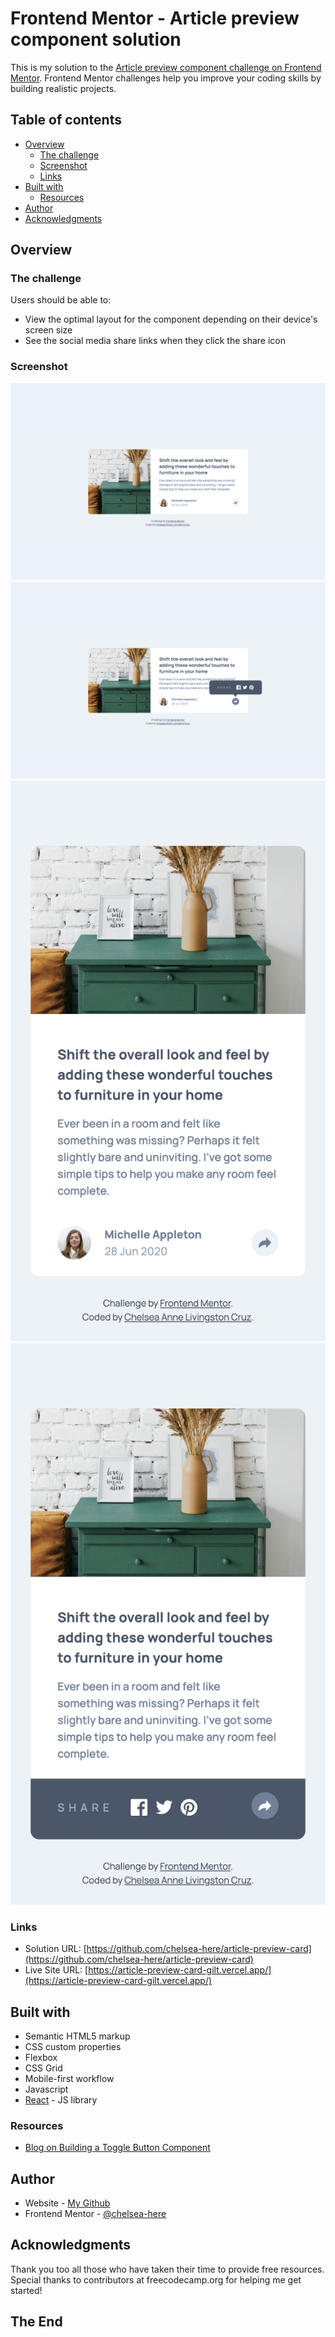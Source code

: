 # Frontend Mentor - Article preview component solution

This is my solution to the [Article preview component challenge on Frontend Mentor](https://www.frontendmentor.io/challenges/article-preview-component-dYBN_pYFT). Frontend Mentor challenges help you improve your coding skills by building realistic projects.

## Table of contents

- [Overview](#overview)
  - [The challenge](#the-challenge)
  - [Screenshot](#screenshot)
  - [Links](#links)
- [Built with](#built-with)
  - [Resources](#resources)
- [Author](#author)
- [Acknowledgments](#acknowledgments)

## Overview

### The challenge

Users should be able to:

- View the optimal layout for the component depending on their device's screen size
- See the social media share links when they click the share icon

### Screenshot

![](./public/screenshot%20desktop.jpeg)
![](./public/screenshot%20desktop-active.jpeg)
![](./public/screenshot%20mobile.jpeg)
![](./public/screenshot%20mobile-active.jpeg)

### Links

- Solution URL: [https://github.com/chelsea-here/article-preview-card](https://github.com/chelsea-here/article-preview-card)
- Live Site URL: [https://article-preview-card-gilt.vercel.app/](https://article-preview-card-gilt.vercel.app/)

## Built with

- Semantic HTML5 markup
- CSS custom properties
- Flexbox
- CSS Grid
- Mobile-first workflow
- Javascript
- [React](https://reactjs.org/) - JS library

### Resources

- [Blog on Building a Toggle Button Component](https://www.dhiwise.com/post/react-toggle-button-a-journey-from-creation-to-customization)

## Author

- Website - [My Github](https://github.com/chelsea-here)
- Frontend Mentor - [@chelsea-here](https://www.frontendmentor.io/profile/chelsea-here)

## Acknowledgments

Thank you too all those who have taken their time to provide free resources. Special thanks to contributors at freecodecamp.org for helping me get started!

## The End

```

```
